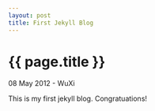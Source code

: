 ```yaml
---
layout: post
title: First Jekyll Blog
---
```


{{ page.title }}
================

<p class="meta">08 May 2012 - WuXi</p>
This is my first jekyll blog.
Congratuations!



